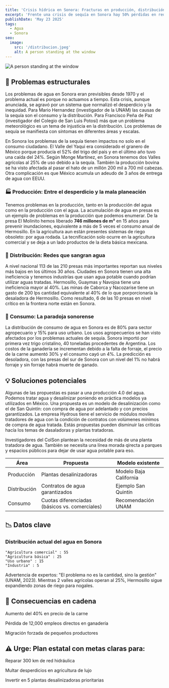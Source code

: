 ```yaml
---
title: 'Crisis hídrica en Sonora: Fracturas en producción, distribución y consumo'
excerpt: 'Frente una crisis de sequía en Sonora hay 50% pérdidas en redes urbanas, 10/41 presas fronterizas están en niveles alarmantes y el 80% agua es de uso para la agricultura. Modelo San Quintín con la creación plantas desalinizadoras prioritarias puede ser una solución. La construcción de presas y la reparación de la red hidráulica es el complemento de la solución'
publishDate: 'May 23 2025'
tags:
  - Agua
  - Sonora
seo:
  image:
    src: '/distribucion.jpeg'
    alt: A person standing at the window
---
```


![A person standing at the window](/distribucion.jpeg)

## 🔴 Problemas estructurales

Los problemas de agua en Sonora eran previsibles desde 1970 y el problema actual es porque no actuamos a tiempo.
Esta crisis, aunque anunciada, se agravó por un sistema que normalizó el desperdicio y la inequidad.
Para Mario Hernandez (investigador de la UNAM) las causas de la sequía son el consumo y la distribución.
Para Francisco Peña de Paz (investigador del Colegio de San Luis Potosí) más que un problema meteorológico es un tema de injusticia en la distribución.
Los problemas de sequía se manifiesta con síntomas en diferentes áreas y escalas.

En Sonora los problemas de la sequía tienen impactos no solo en el consumo ciudadano.
El Valle del Yaqui era considerado el granero de México porque producía el 52% del trigo del país y en el último año tuvo una caída del 24%.
Según Monge Martínez, en Sonora tenemos dos Valles agrícolas al 25% de uso debido a la sequía.
También la producción bovina se ha visto afectada al pasar el hato de un millón 200 mil a 700 mil cabezas.
Otra complicación es que México acumula un adeudo de 3 años de entrega de agua con EEUU.

### 🏭 **Producción: Entre el desperdicio y la mala planeación**
Tenemos problemas en la producción, tanto en la producción del agua como en la producción con el agua.
La acumulación de agua en presas es un ejemplo de problemas en la producción que podemos enumerar.
De la presa El Molinito hemos liberado **746 millones de m³** en 15 años para prevenir inundaciones, equivalente a más de 5 veces el consumo anual de Hermosillo.
En la agricultura aun están presentes sistemas de riego obsoleto: por agua rodada.
La tecnificación solo ocurre en la agricultura comercial y se deja a un lado productos de la dieta básica mexicana.

### 🚰 **Distribución: Redes que sangran agua**
A nivel nacional 113 de las 210 presas más importantes reportan sus niveles más bajos en los últimos 30 años.
Ciudades en Sonora tienen una alta ineficiencia y tenemos industrías que usan agua potable cuando podrían utilizar aguas tratadas.
Hermosillo, Guaymas y Navojoa tiene una ineficiencia mayor al 40%.
Las minas de Caborca y Nacozarise tiene un gasto de 200 lps cantidad equivalente al 40% de lo que porporcionaría la desaladora de Hermosillo.
Como resultado, 6 de las 10 presas en nivel crítico en la frontera norte están en Sonora.

### 🌾 **Consumo: La paradoja sonorense**
La distribución de consumo de agua en Sonora es de 80% para sector agropecuario y 15% para uso urbano.
Los usos agropecuerios se han visto afectados por los problemas actuales de sequía.
Sonora importó por primera vez trigo cristalino, 40 toneladas procedentes de Argentina.
Los costos de la ganadería se incrementan debido a la falta de forraje, el precio de la carne aumentó 30% y el consumo cayó un 4%.
La predicción es desoladora, con las presas del sur de Sonora con un nivel del 1% no habrá forraje y sin forraje habrá muerte de ganado. 


## 💡 Soluciones potenciales

<!--- Industría 4.0 --->
Algunas de las propuestas es pasar a una producción 4.0 del agua.
Podemos tratar agua y desalinizar poniendo en práctica modelos ya utilizados en México.
Una propuesta es un modelo de desalinización como el de San Quintín: con compra de agua por adelantado y con precios garantizados.
La empresa Hydrous tiene el servicio de módulos moviles tratadores de agua con la condición de contratos con volúmenes mínimos de compra de agua tratada.
Estás propuestas pueden disminuir las críticas hacía los temas de dasaladoras y plantas tratadoras.

<!--- La relación con EEUU --->
Investigadores del ColSon plantean la necesidad de más de una planta tratadora de agua.
También se necesita una línea morada qirecta a parques y espacios públicos para dejar de usar agua potable para eso.

| Área | Propuesta | Modelo existente |
|------|----------|------------------|
| Producción | Plantas desalinizadoras | Modelo Baja California |
| Distribución | Contratos de agua garantizados | Ejemplo San Quintín |
| Consumo | Cuotas diferenciadas (básicos vs. comerciales) | Recomendación UNAM |

## 📉 Datos clave
### Distribución actual del agua en Sonora
    "Agricultura comercial" : 55
    "Agricultura básica" : 25
    "Uso urbano" : 15
    "Industria" : 5

Advertencia de expertos: "El problema no es la cantidad, sino la gestión" (UNAM, 2023). Mientras 2 valles agrícolas operan al 25%, Hermosillo sigue expandiendo zonas de riego para nogales.

## 🚨 Consecuencias en cadena
Aumento del 40% en precio de la carne

Pérdida de 12,000 empleos directos en ganadería

Migración forzada de pequeños productores

## ⚠️ Urge: Plan estatal con metas claras para:

Reparar 300 km de red hidráulica

Multar desperdicios en agricultura de lujo

Invertir en 5 plantas desalinizadoras prioritarias
